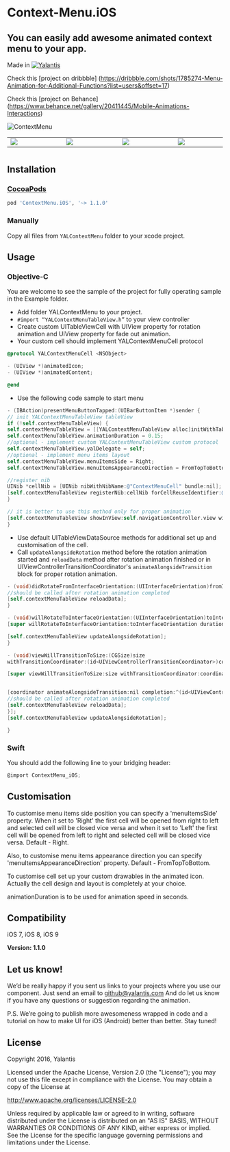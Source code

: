 # Context-Menu.iOS

## You can easily add awesome animated context menu to  your app.

Made in [![Yalantis](https://raw.githubusercontent.com/Yalantis/FoldingTabBar.iOS/master/Example/Example/Resources/Images/badge_orage_shadow.png)](https://yalantis.com/?utm_source=github)

Check this [project on dribbble] (https://dribbble.com/shots/1785274-Menu-Animation-for-Additional-Functions?list=users&offset=17)

Check this [project on Behance] (https://www.behance.net/gallery/20411445/Mobile-Animations-Interactions)  

![ContextMenu](https://d13yacurqjgara.cloudfront.net/users/125056/screenshots/1785274/99miles-profile-light_1-1-4.gif)
<table>
<tr>
<td width="24.5%" valign="top" align="justify">
<img src="https://github.com/Yalantis/Context-Menu.iOS/blob/master/Resources/TopLeft.png?raw=true">
</td>
<td width="0.5%">
<div style="height:100%; width: 1px; background-color:white;"></div>
</td>
<td width="24.5%" valign="top" align="justify">
<img src="https://github.com/Yalantis/Context-Menu.iOS/blob/master/Resources/BottomRight.png?raw=true">
</td>
<td width="0.5%">
<div style="height:100%; width: 1px; background-color:white;"></div>
</td>
<td width="24.5%" valign="top" align="justify">
<img src="https://github.com/Yalantis/Context-Menu.iOS/blob/master/Resources/BottomLeft.png?raw=true">
</td>
<td width="0.5%">
<div style="height:100%; width: 1px; background-color:white;"></div>
</td>
<td width="24.5%" valign="top" align="justify">
<img src="https://github.com/Yalantis/Context-Menu.iOS/blob/master/Resources/TopRight.png?raw=true">
</td>
</tr>
</table>

# 

## Installation

### [CocoaPods](http://cocoapods.org)
```ruby
pod 'ContextMenu.iOS', '~> 1.1.0'
```

### Manually

Copy all files from `YALContextMenu` folder to your xcode project.

## Usage

### Objective-C

You are welcome to see the sample of the project for fully operating sample in the Example folder.

* Add folder YALContextMenu to your project.
* `#import “YALContextMenuTableView.h”` to your view controller
* Create custom UITableViewCell with UIView property for rotation animation and UIView property for fade out animation.
* Your custom cell should implement YALContextMenuCell protocol

```objective-c
@protocol YALContextMenuCell <NSObject>

- (UIView *)animatedIcon;
- (UIView *)animatedContent;

@end
```

* Use the following code sample to start menu 

```objective-c
- (IBAction)presentMenuButtonTapped:(UIBarButtonItem *)sender {
// init YALContextMenuTableView tableView
if (!self.contextMenuTableView) {
self.contextMenuTableView = [[YALContextMenuTableView alloc]initWithTableViewDelegateDataSource:self];
self.contextMenuTableView.animationDuration = 0.15;
//optional - implement custom YALContextMenuTableView custom protocol
self.contextMenuTableView.yalDelegate = self;
//optional - implement menu items layout
self.contextMenuTableView.menuItemsSide = Right;
self.contextMenuTableView.menuItemsAppearanceDirection = FromTopToBottom;

//register nib
UINib *cellNib = [UINib nibWithNibName:@"ContextMenuCell" bundle:nil];
[self.contextMenuTableView registerNib:cellNib forCellReuseIdentifier:@"contextMenuCellReuseId"];
}

// it is better to use this method only for proper animation
[self.contextMenuTableView showInView:self.navigationController.view withEdgeInsets:UIEdgeInsetsZero animated:YES];
}
```

* Use default UITableViewDataSource methods for additional set up and customisation of the cell.
* Сall `updateAlongsideRotation` method before the rotation animation started and `reloadData` method after rotation animation finished or in UIViewControllerTransitionCoordinator's `animateAlongsideTransition` block for proper rotation animation.


```objective-c
- (void)didRotateFromInterfaceOrientation:(UIInterfaceOrientation)fromInterfaceOrientation{
//should be called after rotation animation completed
[self.contextMenuTableView reloadData];
}

- (void)willRotateToInterfaceOrientation:(UIInterfaceOrientation)toInterfaceOrientation duration:(NSTimeInterval)duration {
[super willRotateToInterfaceOrientation:toInterfaceOrientation duration:duration];

[self.contextMenuTableView updateAlongsideRotation];
}

- (void)viewWillTransitionToSize:(CGSize)size
withTransitionCoordinator:(id<UIViewControllerTransitionCoordinator>)coordinator {

[super viewWillTransitionToSize:size withTransitionCoordinator:coordinator];


[coordinator animateAlongsideTransition:nil completion:^(id<UIViewControllerTransitionCoordinatorContext> context) {
//should be called after rotation animation completed
[self.contextMenuTableView reloadData];
}];
[self.contextMenuTableView updateAlongsideRotation];

}
```

### Swift

You should add the following line to your bridging header:

``` objective-c
@import ContextMenu_iOS;
```

## Customisation

To customise menu items side position you can specify a 'menuItemsSide' property. When it set to 'Right' the first cell will be opened from right to left and selected cell will be closed vice versa and when it set to 'Left' the first cell will be opened from left to right and selected cell will be closed vice versa. Default - Right. 

Also, to customise menu items appearance direction you can specify 'menuItemsAppearanceDirection' property. Default - FromTopToBottom.

To customise cell set up your custom drawables in the animated icon. Actually the cell design and layout is completely at your choice.

animationDuration is to be used for animation speed in seconds.

## Compatibility

iOS 7,
iOS 8,
iOS 9

**Version: 1.1.0**

## Let us know!

We’d be really happy if you sent us links to your projects where you use our component. Just send an email to github@yalantis.com And do let us know if you have any questions or suggestion regarding the animation. 

P.S. We’re going to publish more awesomeness wrapped in code and a tutorial on how to make UI for iOS (Android) better than better. Stay tuned!

## License

Copyright 2016, Yalantis

Licensed under the Apache License, Version 2.0 (the "License");
you may not use this file except in compliance with the License.
You may obtain a copy of the License at

http://www.apache.org/licenses/LICENSE-2.0

Unless required by applicable law or agreed to in writing, software
distributed under the License is distributed on an "AS IS" BASIS,
WITHOUT WARRANTIES OR CONDITIONS OF ANY KIND, either express or implied.
See the License for the specific language governing permissions and
limitations under the License.


